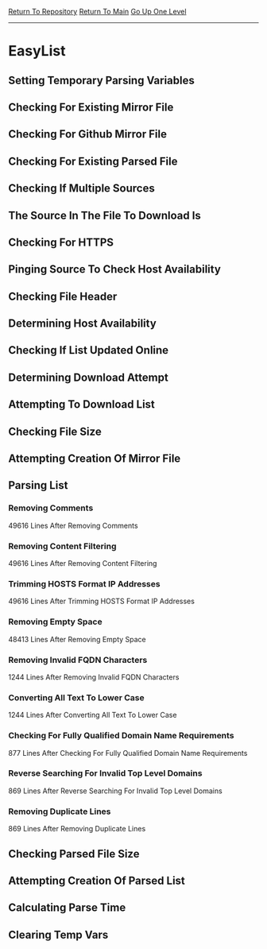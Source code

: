 [Return To Repository](https://github.com/deathbybandaid/piholeparser/)
[Return To Main](https://github.com/deathbybandaid/piholeparser/blob/master/RecentRunLogs/Mainlog.md)
[Go Up One Level](https://github.com/deathbybandaid/piholeparser/blob/master/RecentRunLogs/TopLevelScripts/30-Processing-External-Blacklists.md)
____________________________________
# EasyList
## Setting Temporary Parsing Variables
## Checking For Existing Mirror File
## Checking For Github Mirror File
## Checking For Existing Parsed File
## Checking If Multiple Sources
## The Source In The File To Download Is
## Checking For HTTPS
## Pinging Source To Check Host Availability
## Checking File Header
## Determining Host Availability
## Checking If List Updated Online
## Determining Download Attempt
## Attempting To Download List
## Checking File Size
## Attempting Creation Of Mirror File
## Parsing List
### Removing Comments
49616 Lines After Removing Comments
### Removing Content Filtering
49616 Lines After Removing Content Filtering
### Trimming HOSTS Format IP Addresses
49616 Lines After Trimming HOSTS Format IP Addresses
### Removing Empty Space
48413 Lines After Removing Empty Space
### Removing Invalid FQDN Characters
1244 Lines After Removing Invalid FQDN Characters
### Converting All Text To Lower Case
1244 Lines After Converting All Text To Lower Case
### Checking For Fully Qualified Domain Name Requirements
877 Lines After Checking For Fully Qualified Domain Name Requirements
### Reverse Searching For Invalid Top Level Domains
869 Lines After Reverse Searching For Invalid Top Level Domains
### Removing Duplicate Lines
869 Lines After Removing Duplicate Lines
## Checking Parsed File Size
## Attempting Creation Of Parsed List
## Calculating Parse Time
## Clearing Temp Vars
